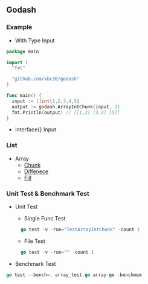 ## Godash

### Example

* With Type Input
```go
package main

import (
  "fmt"

  "github.com/xbc30/godash"
)

func main() {
  input := []int{1,2,3,4,5}
  output := godash.ArrayIntChunk(input, 2)
  fmt.Println(output) // [[1,2] [3,4] [5]]
}

```

* interface{} Input

### List

* Array
  * [Chunk](https://github.com/xbc30/godash/blob/master/array.go#L43)
  * [Diffenece]()
  * [Fill]()

### Unit Test & Benchmark Test

* Unit Test
  * Single Func Test

  ```go
    go test -v -run="TestArrayIntChunk" -count 1
  ```

  * File Test

  ```go
    go test -v -run="" -count 1
  ```

* Benchmark Test

```go
go test --bench=. array_test.go array.go -benchmem
```  
